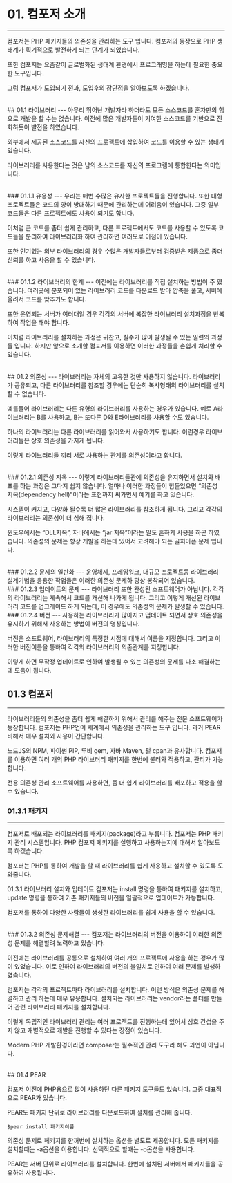 # 01. 컴포저 소개
---
컴포저는 PHP 페키지들의 의존성을 관리하는 도구 입니다. 컴포저의 등장으로 PHP 생태계가 획기적으로 발전하게 되는 단계가 되었습니다.

또한 컴포저는 요즘같이 글로벌화된 생태계 환경에서 프로그래밍을 하는데 필요한 중요한 도구입니다.

그럼 컴포저가 도입되기 전과, 도입후의 장단점을 알아보도록 하겠습니다.

<br>
## 01.1 라이브러리
---
아무리 뛰어난 개발자라 하더라도 모든 소스코드를 혼자만의 힘으로 개발을 할 수는 없습니다. 이전에 많은 개발자들이 기여한 소스코드를 기반으로 진화하듯이 발전을 하였습니다.

외부에서 제공된 소스코드를 자신의 프로젝트에 삽입하여 코드를 이용할 수 있는 생태계 있습니다.

라이브러리를 사용한다는 것은 남의 소스코드를 자신의 프로그램에 통합한다는 의미입니다.

<br>
### 01.1.1 유용성
---
우리는 매번 수많은 유사한 프로젝트들을 진행합니다. 또한 대형 프로젝트들은 코드의 양이 방대하기 때문에 관리하는데 어려움이 있습니다. 그중 일부 코드들은 다른 프로젝트에도 사용이 되기도 합니다.

이처럼 큰 코드를 좀더 쉽게 관리하고, 다른 프로젝트에서도 코드를 사용할 수 있도록 코드들을 분리하여 라이브러리화 하여 관리하면 여러모로 이점이 있습니다.

또한 인기있는 외부 라이브러리의 경우 수많은 개발자들로부터 검증받은 제품으로 좀더 신뢰를 하고 사용을 할 수 있습니다.

<br>
### 01.1.2 라이브러리의 한계
---
이전에는 라이브러리를 직접 설치하는 방법이 주 였습니다. 여러곳에 분포되어 있는 라이브러리 코드를 다운로드 받아 압축을 풀고, 서버에 올려서 코드를 맞추기도 합니다.

또한 운영되는 서버가 여러대일 경우 각각의 서버에 복잡한 라이브러리 설치과정을 반복하여 작업을 해야 합니다.

이처럼 라이브러리를 설치하는 과정은 귀찬고, 실수가 많이 발생될 수 있는 일련의 과정들 입니다. 하지만 앞으로 소개할 컴포저를 이용하면 이러한 과정들을 손쉽게 처리할 수 있습니다.

<br>
## 01.2 의존성
---
라이브러리는 자체의 고유한 것만 사용하지 않습니다. 라이브러리가 공유되고, 다른 라이브러리를 참조할 경우에는 단순히 복사형태의 라이브러리를 설치할 수 없습니다.

예를들어 라이브러리는 다른 유형의 라이브러리를 사용하는 경우가 있습니다. 예로 A라이브러리는 B를 사용하고, B는 또다른 D와 E라이브러리를 사용할 수도 있습니다.

하나의 라이브러리는 다른 라이브러리를 읽어와서 사용하기도 합니다. 이런경우 라이브러리들은 상호 의존성을 가지게 됩니다.

이렇게 라이브러리들 끼리 서로 사용하는 관계를 의존성이라고 합니다.

<br>
### 01.2.1 의존성 지옥 
---
이렇게 라이브러리들관에 의존성을 유지하면서 설치와 배포를 하는 과정은 그다지 쉽지 않습니다. 얼마나 이러한 과정들이 힘들었으면 “의존성 지옥(dependency hell)”이라는 표현까지 써가면서 예기를 하고 있습니다.

시스템이 커지고, 다양화 될수록 더 많은 라이브러리를 참조하게 됩니다. 그리고 각각의 라이브러리는 의존성이 더 심해 집니다.

윈도우에서는 “DLL지옥”, 자바에서는 “jar 지옥”이라는 말도 흔하게 사용을 하곤 하였습니다. 의존성의 문제는 항상 개발을 하는데 있어서 고려해야 되는 골치아픈 문제 입니다.

<br>
### 01.2.2 문제의 일반화
---
운영체제, 프레임워크, 대규모 프로젝트등 라이브러리 설계기법을 응용한 작업들은 이러한 의존성 문제하 항상 봉착되어 있습니다.

<br>
### 01.2.3 업데이트의 문제
---
라이브러리 또한 완성된 소프트웨어가 아닙니다. 각각의 라이브러리는 계속해서 코드를 개선해 나가게 됩니다. 그리고 이렇게 개선된 라이브러리 코드를 업그레이드 하게 되는데, 이 경우에도 의존성의 문제가 발생할 수 있습니다.

<br>
### 01.2.4 버전
---
사용하는 라이브러리가 많아지고 업데이트 되면서 상호 의존성을 유지하기 위해서 사용하는 방법이 버전의 명칭입니다. 

버전은 소프트웨어, 라이브러리의 특정한 시점에 대해서 이름을 지정합니다. 그리고 이러한 버전이름을 통하여 각각의 라이브러리의 의존관계를 지정합니다.

이렇게 하면 무작정 업데이트로 인하여 발생될 수 있는 의존성의 문제를 다소 해결하는데 도움이 됩니다.


## 01.3 컴포저
---
라이브러리들의 의존성을 좀더 쉽게 해결하기 위해서 관리를 해주는 전문 소프트웨어가 등장합니다. 컴포저는 PHP언어 세계에서 의존성을 관리하는 도구 입니다.
과거 PEAR 비해서 매우 설치와 사용이 간단합니다.

노드JS의 NPM, 파이썬 PIP, 루비 gem, 자바 Maven, 펄 cpan과 유사합니다. 컴포저를 이용하면 여러 개의 PHP 라이브러리 패키지를 한번에 불러와 적용하고, 관리가 가능합니다.

전용 의존성 관리 소프트웨어를 사용하면, 좀 더 쉽게 라이브러리를 배포하고 적용을 할 수 있습니다.


### 01.3.1 패키지
---
컴포저로 배포되는 라이브러리를 패키지(package)라고 부릅니다. 컴포저는 PHP 패키지 관리 시스템입니다. PHP 컴포저 페키지를 실행하고 사용하는지에 대해서 알아보도록 하겠습니다.

컴포터는 PHP를 통하여 개발을 할 때 라이브러리를 쉽게 사용하고 설치할 수 있도록 도와줍니다.

01.3.1 라이브러리 설치와 업데이트
컴포저는 install 명령을 통하여 패키지를 설치하고, update 명령을 통하여 기존 패키지들의 버전을 일괄적으로 업데이트가 가능합니다.

컴포저를 통하여 다양한 사람들이 생성한 라이브러리를 쉽게 사용을 할 수 있습니다.

<br>
### 01.3.2 의존성 문제해결
---
컴포저는 라이브러리의 버전을 이용하여 이러한 의존성 문제를 해결할려 노력하고 있습니다.

이전에는 라이브러리를 공통으로 설치하여 여러 개의 프로젝트에 사용을 하는 경우가 많이 있었습니다. 이로 인하여 라이브러리의 버전의 불일치로 인하여 여러 문제를 발생하였습니다.

컴포저는 각각의 프로젝트마다 라이브러리를 설치합니다. 이런 방식은 의존성 문제를 해결하고 관리 하는데 매우 유용합니다. 설치되는 라이브러리는 vendor라는 폴더를 만들어 관련 라이브러리 패키지를 설치합니다.

이렇게 독립적인 라이브러리 관리는 여러 프로젝트를 진행하는데 있어서 상호 간섭을 주지 않고 개별적으로 개발을 진행할 수 있다는 장점이 있습니다.

Modern PHP 개발환경이라면 composer는 필수적인 관리 도구라 해도 과언이 아닙니다.

<br>
## 01.4 PEAR

컴포저 이전에 PHP용으로 많이 사용하던 다른 패키지 도구들도 있습니다. 그중 대표적으로 PEAR가 있습니다.

PEAR도 패키지 단위로 라이브러리를 다운로드하여 설치를 관리해 줍니다.

```
$pear install 패키지이름
```

의존성 문제로 페키지를 한꺼번에 설치하는 옵션을 별도로 제공합니다. 모든 패키지를 설치할때는 -a옵션을 이용합니다. 선택적으로 할때는 -o옵션을 사용합니다.

PEAR는 서버 단위로 라이브러리를 설치합니다. 한번에 설치된 서버에서 패키지들을 공유하여 사용됩니다.
